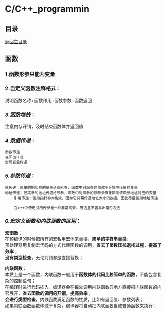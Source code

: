 # C/C++_programmin

## 目录
[返回主目录](https://github.com/NightBonsai/C-C-_programming/blob/main/README.md)

## 函数

### 1.函数形参只能为变量

### 2.自定义函数注释格式：
说明函数名称+函数作用+函数参数+函数返回

### *3.函数堆栈*：
注意内存开销，及时结束函数体并返回值

### *4.数据传递*：

	参数传递
	返回值传递
	全局变量传递

### *5.参数传递*：

	值传递：简单的把实参的值传递给形参，函数中对函参的修改不会影响传值的变量
	地址传递：把实参的地址传递给形参，函数中对函参的修改会直接影响该函参地址对应的变量
    	引用传递：使用指针非常高效，因为它只需传递地址大小的数据。因此尽量使用地址传递
    
    	在c++中使用引用传参是一种非常高效、简洁且不容易出错的方法

### *6.宏定义函数和内联函数的区别*：
		
**宏函数**：<br>
在预编译的时候把所有的宏名用宏体来替换，**简单的字符串替换**;<br>
预处理器用复制宏代码的方式代替函数的调用，**省去了函数压栈退栈过程，提高了效率**；<br>
**没有类型检查**，无论对错都是直接替换；<br>

**内联函数**：<br>
本质上是一个函数，内联函数一般用于**函数体的代码比较简单的函数**，不能包含复杂的控制语句；<br>
在编译时进行代码插入，编译器会在每处调用内联函数的地方直接把内联函数的内容展开，**省去函数的调用的开销，提高效率**；<br>
**会进行类型检查**，内联函数满足函数的性质，比如有返回值、参数列表；<br>
如果内联函数函数体过于复杂，编译器将自动把内联函数当成普通函数来执行；<br>
